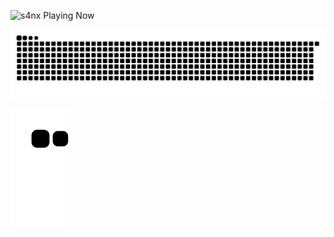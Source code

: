 <p align="left">
   <img src="https://readme-spotify-status-rho.vercel.app/api/run-spotify-status.py" alt="s4nx Playing Now" width="500" />
<p align="left">

<a href="https://youtu.be/ASB0b2eCVn0" target="_blank"><img src="https://github.com/Rdimo/Rdimo/blob/output/github-contribution-grid-snake.svg" alt="sneke"></a>

<a href="https://discord.gg/S7sb24pCzn" target="_blank"><img 
src="https://github.com/AstraaDev/AstraaDev/blob/output/github-contribution-grid-snake.svg"
alt="snake"></a>
